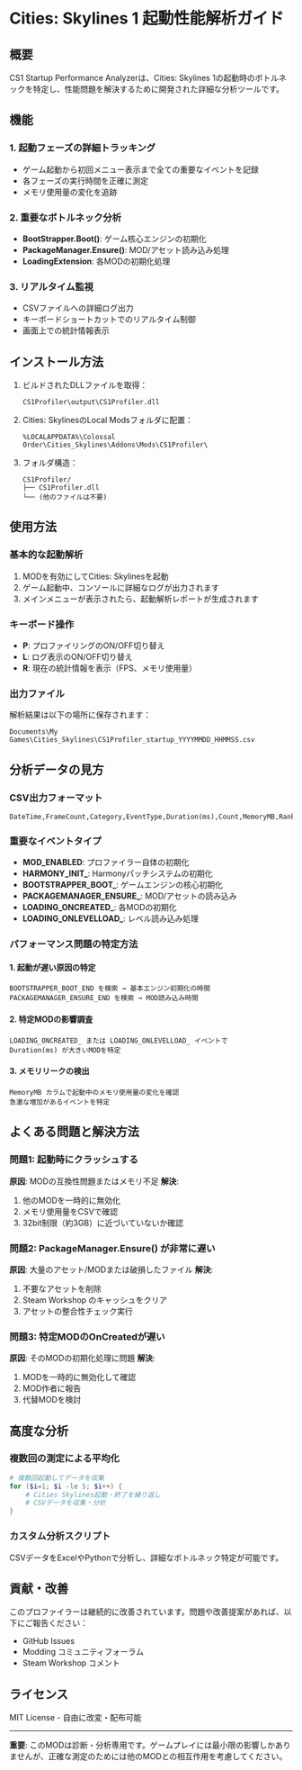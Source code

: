 # Cities: Skylines 1 起動性能解析ガイド

## 概要
CS1 Startup Performance Analyzerは、Cities: Skylines 1の起動時のボトルネックを特定し、性能問題を解決するために開発された詳細な分析ツールです。

## 機能

### 1. 起動フェーズの詳細トラッキング
- ゲーム起動から初回メニュー表示まで全ての重要なイベントを記録
- 各フェーズの実行時間を正確に測定
- メモリ使用量の変化を追跡

### 2. 重要なボトルネック分析
- **BootStrapper.Boot()**: ゲーム核心エンジンの初期化
- **PackageManager.Ensure()**: MOD/アセット読み込み処理
- **LoadingExtension**: 各MODの初期化処理

### 3. リアルタイム監視
- CSVファイルへの詳細ログ出力
- キーボードショートカットでのリアルタイム制御
- 画面上での統計情報表示

## インストール方法

1. ビルドされたDLLファイルを取得：
   ```
   CS1Profiler\output\CS1Profiler.dll
   ```

2. Cities: SkylinesのLocal Modsフォルダに配置：
   ```
   %LOCALAPPDATA%\Colossal Order\Cities_Skylines\Addons\Mods\CS1Profiler\
   ```

3. フォルダ構造：
   ```
   CS1Profiler/
   ├── CS1Profiler.dll
   └── (他のファイルは不要)
   ```

## 使用方法

### 基本的な起動解析
1. MODを有効にしてCities: Skylinesを起動
2. ゲーム起動中、コンソールに詳細なログが出力されます
3. メインメニューが表示されたら、起動解析レポートが生成されます

### キーボード操作
- **P**: プロファイリングのON/OFF切り替え
- **L**: ログ表示のON/OFF切り替え
- **R**: 現在の統計情報を表示（FPS、メモリ使用量）

### 出力ファイル
解析結果は以下の場所に保存されます：
```
Documents\My Games\Cities_Skylines\CS1Profiler_startup_YYYYMMDD_HHMMSS.csv
```

## 分析データの見方

### CSV出力フォーマット
```
DateTime,FrameCount,Category,EventType,Duration(ms),Count,MemoryMB,Rank,Description
```

### 重要なイベントタイプ
- **MOD_ENABLED**: プロファイラー自体の初期化
- **HARMONY_INIT_**: Harmonyパッチシステムの初期化
- **BOOTSTRAPPER_BOOT_**: ゲームエンジンの核心初期化
- **PACKAGEMANAGER_ENSURE_**: MOD/アセットの読み込み
- **LOADING_ONCREATED_**: 各MODの初期化
- **LOADING_ONLEVELLOAD_**: レベル読み込み処理

### パフォーマンス問題の特定方法

#### 1. 起動が遅い原因の特定
```
BOOTSTRAPPER_BOOT_END を検索 → 基本エンジン初期化の時間
PACKAGEMANAGER_ENSURE_END を検索 → MOD読み込み時間
```

#### 2. 特定MODの影響調査
```
LOADING_ONCREATED_ または LOADING_ONLEVELLOAD_ イベントで
Duration(ms) が大きいMODを特定
```

#### 3. メモリリークの検出
```
MemoryMB カラムで起動中のメモリ使用量の変化を確認
急激な増加があるイベントを特定
```

## よくある問題と解決方法

### 問題1: 起動時にクラッシュする
**原因**: MODの互換性問題またはメモリ不足
**解決**: 
1. 他のMODを一時的に無効化
2. メモリ使用量をCSVで確認
3. 32bit制限（約3GB）に近づいていないか確認

### 問題2: PackageManager.Ensure() が非常に遅い
**原因**: 大量のアセット/MODまたは破損したファイル
**解決**:
1. 不要なアセットを削除
2. Steam Workshop のキャッシュをクリア
3. アセットの整合性チェック実行

### 問題3: 特定MODのOnCreatedが遅い
**原因**: そのMODの初期化処理に問題
**解決**:
1. MODを一時的に無効化して確認
2. MOD作者に報告
3. 代替MODを検討

## 高度な分析

### 複数回の測定による平均化
```powershell
# 複数回起動してデータを収集
for ($i=1; $i -le 5; $i++) {
    # Cities Skylines起動・終了を繰り返し
    # CSVデータを収集・分析
}
```

### カスタム分析スクリプト
CSVデータをExcelやPythonで分析し、詳細なボトルネック特定が可能です。

## 貢献・改善
このプロファイラーは継続的に改善されています。問題や改善提案があれば、以下にご報告ください：

- GitHub Issues
- Modding コミュニティフォーラム
- Steam Workshop コメント

## ライセンス
MIT License - 自由に改変・配布可能

---

**重要**: このMODは診断・分析専用です。ゲームプレイには最小限の影響しかありませんが、正確な測定のためには他のMODとの相互作用を考慮してください。
